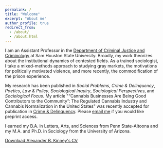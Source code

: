 ```yaml
---
permalink: /
title: "Welcome"
excerpt: "About me"
author_profile: true
redirect_from: 
  - /about/
  - /about.html
---
```



I am an Assistant Professor in the [Department of Criminal Justice and Criminology](https://www.shsu.edu/academics/cj-crim/) at Sam Houston State University. Broadly, my work theorizes about the institutional dynamics of contested fields. As a trained sociologist, I take a mixed-methods approach to studying gray markets, the motivations for politically motivated violence, and more recently, the commodification of the prison experience.  

My research has been published in *Social Problems*, *Crime & Delinquency*, *Poetics*, *Law & Policy*, *Sociological Inquiry*, *Sociological Perspectives*, and *Sociological Focus*. My article "“Cannabis Businesses Are Being Good Contributors to the Community”: The Regulated Cannabis Industry and Cannabis Normalization in the United States" was recently accepted for publication in [Crime & Delinquency](https://journals.sagepub.com/doi/full/10.1177/00111287231193989). Please [email me](abk017@shsu.edu) if you would like preprint access.

I earned my B.A. in Letters, Arts, and Sciences from Penn State-Altoona and my M.A. and Ph.D. in Sociology from the University of Arizona.

[Download Alexander B. Kinney's CV](https://www.alexanderkinney.com/files/CV2024.pdf) 
